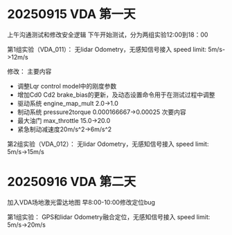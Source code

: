 # 20250915 VDA 第一天 #
上午沟通测试和修改安全逻辑
下午开始测试，分为两组实验12:00到18：00

第1组实验（VDA_011）：
无lidar Odometry，无感知信号接入
speed limit: 5m/s->12m/s

修改：
主要内容
- 调整Lqr control model中的刚度参数
- 增加Cd0 Cd2 brake_bias的更新，及动态设置命令用于在测试过程中调整
- 驱动系统 engine_map_mult 2.0->1.0
- 制动系统 pressure2torque 0.000166667->0.00025
次要内容
- 最大油门 max_throttle 15.0->20.0
- 紧急制动减速度20m/s^2->6m/s^2

第2组实验（VDA_012）：
无lidar Odometry，无感知信号接入
speed limit: 5m/s->15m/s

# 20250916 VDA 第二天 #
加入VDA场地激光雷达地图
早8:00-10:00修改定位bug

第1组实验：
GPS和lidar Odometry融合定位，无感知信号接入
speed limit: 5m/s->20m/s